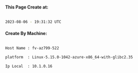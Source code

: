 
   
#### This Page Create at:

```bash

2023-08-06 - 19:31:32 UTC

```

#### Create By Machine:

```bash

Host Name : fv-az799-522

platform  : Linux-5.15.0-1042-azure-x86_64-with-glibc2.35

Ip Local  : 10.1.0.16

```

